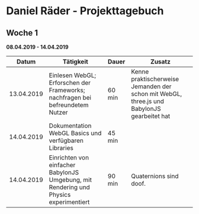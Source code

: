 # Daniel Räder - Projekttagebuch

## Woche 1 
__08.04.2019 - 14.04.2019__

| Datum      | Tätigkeit                                                                             | Dauer      | Zusatz |
| ---------- | ------------------------------------------------------------------------------------- | ---------- | ------ |
| 13.04.2019 | Einlesen WebGL; Erforschen der Frameworks; nachfragen bei befreundetem Nutzer         | 60 min     | Kenne praktischerweise Jemanden der schon mit WebGL, three.js und BabylonJS gearbeitet hat |
| 14.04.2019 | Dokumentation WebGL Basics und verfügbaren Libraries                                  | 45 min     |        |
| 14.04.2019 | Einrichten von einfacher BabylonJS Umgebung, mit Rendering und Physics experimentiert | 90 min     | Quaternions sind doof. |

